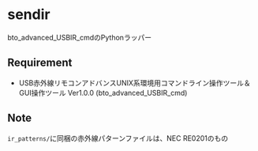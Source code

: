 # sendir

bto_advanced_USBIR_cmdのPythonラッパー

## Requirement

* USB赤外線リモコンアドバンスUNIX系環境用コマンドライン操作ツール＆GUI操作ツール Ver1.0.0 (bto_advanced_USBIR_cmd)

## Note

`ir_patterns/`に同梱の赤外線パターンファイルは、NEC RE0201のもの

